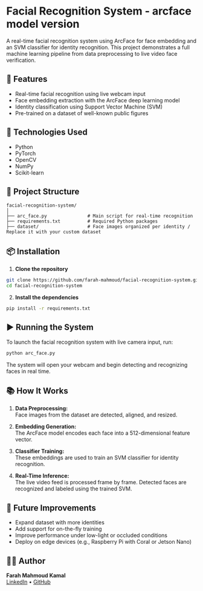 # Facial Recognition System - arcface model version

A real-time facial recognition system using ArcFace for face embedding and an SVM classifier for identity recognition. This project demonstrates a full machine learning pipeline from data preprocessing to live video face verification.

## 🚀 Features
- Real-time facial recognition using live webcam input
- Face embedding extraction with the ArcFace deep learning model
- Identity classification using Support Vector Machine (SVM)
- Pre-trained on a dataset of well-known public figures

## 🧠 Technologies Used
- Python
- PyTorch
- OpenCV
- NumPy
- Scikit-learn

## 📁 Project Structure
```
facial-recognition-system/
│
├── arc_face.py               # Main script for real-time recognition
├── requirements.txt          # Required Python packages
├── dataset/                  # Face images organized per identity / Replace it with your custom dataset
```

## 📦 Installation

1. **Clone the repository**
```bash
git clone https://github.com/farah-mahmoud/facial-recognition-system.git
cd facial-recognition-system
```

2. **Install the dependencies**
```bash
pip install -r requirements.txt
```

## ▶️ Running the System

To launch the facial recognition system with live camera input, run:

```bash
python arc_face.py
```

The system will open your webcam and begin detecting and recognizing faces in real time.

## 📚 How It Works

1. **Data Preprocessing:**  
   Face images from the dataset are detected, aligned, and resized.

2. **Embedding Generation:**  
   The ArcFace model encodes each face into a 512-dimensional feature vector.

3. **Classifier Training:**  
   These embeddings are used to train an SVM classifier for identity recognition.

4. **Real-Time Inference:**  
   The live video feed is processed frame by frame. Detected faces are recognized and labeled using the trained SVM.

## 📝 Future Improvements
- Expand dataset with more identities
- Add support for on-the-fly training
- Improve performance under low-light or occluded conditions
- Deploy on edge devices (e.g., Raspberry Pi with Coral or Jetson Nano)

## 👩‍💻 Author
**Farah Mahmoud Kamal**  
[LinkedIn](https://www.linkedin.com/in/farahmahmoud) • [GitHub](https://github.com/farah-mahmoud)
